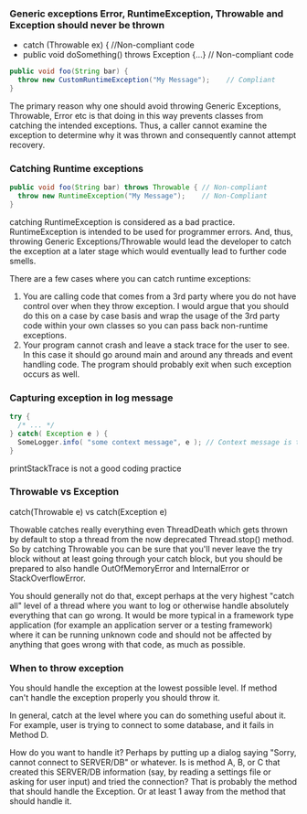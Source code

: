 

### Generic exceptions Error, RuntimeException, Throwable and Exception should never be thrown

- catch (Throwable ex) { //Non-compliant code
- public void doSomething() throws Exception {...} // Non-compliant code
```java
public void foo(String bar) { 
  throw new CustomRuntimeException("My Message");    // Compliant
}
```

The primary reason why one should avoid throwing Generic Exceptions, Throwable, Error etc is that doing in this way prevents classes from catching the intended exceptions. Thus, a caller cannot examine the exception to determine why it was thrown and consequently cannot attempt recovery.

### Catching Runtime exceptions
```java
public void foo(String bar) throws Throwable { // Non-compliant
  throw new RuntimeException("My Message");    // Non-Compliant
}
```
catching RuntimeException is considered as a bad practice. RuntimeException is intended to be used for programmer errors. And, thus, throwing Generic Exceptions/Throwable would lead the developer to catch the exception at a later stage which would eventually lead to further code smells.

There are a few cases where you can catch runtime exceptions:

1) You are calling code that comes from a 3rd party where you do not have control over when they throw exception. I would argue that you should do this on a case by case basis and wrap the usage of the 3rd party code within your own classes so you can pass back non-runtime exceptions.
2) Your program cannot crash and leave a stack trace for the user to see. In this case it should go around main and around any threads and event handling code. The program should probably exit when such exception occurs as well.

### Capturing exception in log message
```java
try { 
  /* ... */ 
} catch( Exception e ) {
  SomeLogger.info( "some context message", e ); // Context message is there. Also, exception object is present
}
```
printStackTrace is not a good coding practice

### Throwable vs Exception

catch(Throwable e) vs catch(Exception e)

Thowable catches really everything even ThreadDeath which gets thrown by default to stop a thread from the now deprecated Thread.stop() method. So by catching Throwable you can be sure that you'll never leave the try block without at least going through your catch block, but you should be prepared to also handle OutOfMemoryError and InternalError or StackOverflowError.

 You should generally not do that, except perhaps at the very highest "catch all" level of a thread where you want to log or otherwise handle absolutely everything that can go wrong. It would be more typical in a framework type application (for example an application server or a testing framework) where it can be running unknown code and should not be affected by anything that goes wrong with that code, as much as possible.
 
 ### When to throw exception
 
 You should handle the exception at the lowest possible level. If method can't handle the exception properly you should throw it.
 
 In general, catch at the level where you can do something useful about it. For example, user is trying to connect to some database, and it fails in Method D.

How do you want to handle it? Perhaps by putting up a dialog saying "Sorry, cannot connect to SERVER/DB" or whatever. Is is method A, B, or C that created this SERVER/DB information (say, by reading a settings file or asking for user input) and tried the connection? That is probably the method that should handle the Exception. Or at least 1 away from the method that should handle it.

